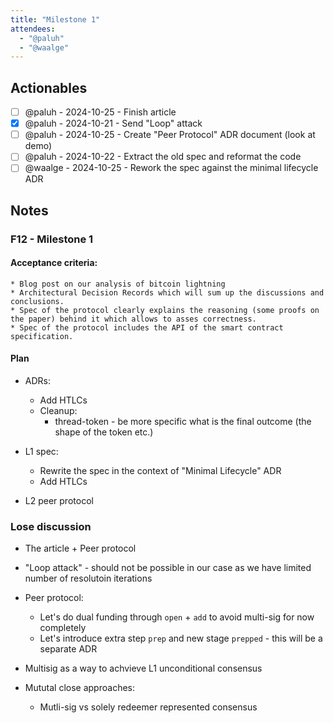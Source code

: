 ```yaml
---
title: "Milestone 1"
attendees:
  - "@paluh"
  - "@waalge"
---
```


## Actionables

- [ ] @paluh - 2024-10-25 - Finish article
- [x] @paluh - 2024-10-21 - Send "Loop" attack
- [ ] @paluh - 2024-10-25 - Create "Peer Protocol" ADR document (look at demo)
- [ ] @paluh - 2024-10-22 - Extract the old spec and reformat the code
- [ ] @waalge - 2024-10-25 - Rework the spec against the minimal lifecycle ADR

## Notes

### F12 - Milestone 1

#### Acceptance criteria:

    * Blog post on our analysis of bitcoin lightning
    * Architectural Decision Records which will sum up the discussions and conclusions.
    * Spec of the protocol clearly explains the reasoning (some proofs on the paper) behind it which allows to asses correctness.
    * Spec of the protocol includes the API of the smart contract specification.

#### Plan

- ADRs:

  - Add HTLCs
  - Cleanup:
    - thread-token - be more specific what is the final outcome (the shape of
      the token etc.)

- L1 spec:

  - Rewrite the spec in the context of "Minimal Lifecycle" ADR
  - Add HTLCs

- L2 peer protocol

### Lose discussion

- The article + Peer protocol

- "Loop attack" - should not be possible in our case as we have limited number
  of resolutoin iterations

- Peer protocol:

  - Let's do dual funding through `open` + `add` to avoid multi-sig for now
    completely
  - Let's introduce extra step `prep` and new stage `prepped` - this will be a
    separate ADR

- Multisig as a way to achvieve L1 unconditional consensus

- Mututal close approaches:
  - Mutli-sig vs solely redeemer represented consensus
